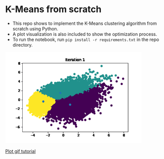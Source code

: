 # K-Means from scratch
- This repo shows to implement the K-Means clustering algorithm from scratch using Python.
- A plot visualization is also included to show the optimization process.
- To run the notebook, run `pip install -r requirements.txt` in the repo directory.

![Alt Text](convergence.gif)

[Plot gif tutorial](https://towardsdatascience.com/basics-of-gifs-with-pythons-matplotlib-54dd544b6f30)
